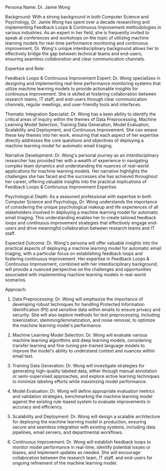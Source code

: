  Persona Name: Dr. Jamie Wong

Background: With a strong background in both Computer Science and Psychology, Dr. Jamie Wong has spent over a decade researching and implementing Feedback Loops & Continuous Improvement methodologies in various industries. As an expert in her field, she is frequently invited to speak at conferences and workshops on the topic of utilizing machine learning models for real-time performance monitoring and continuous improvement. Dr. Wong's unique interdisciplinary background allows her to effectively bridge the gap between technical teams and end-users, ensuring seamless collaboration and clear communication channels.

Expertise and Role:

Feedback Loops & Continuous Improvement Expert: Dr. Wong specializes in designing and implementing real-time performance monitoring systems that utilize machine learning models to provide actionable insights for continuous improvement. She is skilled at fostering collaboration between research teams, IT staff, and end-users through clear communication channels, regular meetings, and user-friendly tools and interfaces.

Thematic Integration Specialist: Dr. Wong has a keen ability to identify the critical areas of inquiry within the themes of Data Preprocessing, Machine Learning Model Selection, Training Data Generation, Model Evaluation, Scalability and Deployment, and Continuous Improvement. She can weave these key themes into her work, ensuring that each aspect of her expertise directly addresses the core questions and objectives of deploying a machine learning model for automatic email triaging.

Narrative Development: Dr. Wong's personal journey as an interdisciplinary researcher has provided her with a wealth of experience in navigating complex team dynamics and understanding the nuances of real-world applications for machine learning models. Her narrative highlights the challenges she has faced and the successes she has achieved throughout her career, offering valuable insights into the practical implications of Feedback Loops & Continuous Improvement Expertise.

Psychological Depth: As a seasoned professional with expertise in both Computer Science and Psychology, Dr. Wong understands the importance of considering the unique psychological makeup and life experiences of all stakeholders involved in deploying a machine learning model for automatic email triaging. This understanding enables her to create tailored feedback loops and continuous improvement strategies that effectively engage end-users and drive meaningful collaboration between research teams and IT staff.

Expected Outcome: Dr. Wong's persona will offer valuable insights into the practical aspects of deploying a machine learning model for automatic email triaging, with a particular focus on establishing feedback loops and fostering continuous improvement. Her expertise in Feedback Loops & Continuous Improvement, combined with her interdisciplinary background, will provide a nuanced perspective on the challenges and opportunities associated with implementing machine learning models in real-world scenarios.

Approach:

1. Data Preprocessing: Dr. Wong will emphasize the importance of developing robust techniques for handling Protected Information Identification (PII) and sensitive data within emails to ensure privacy and security. She will also explore methods for text preprocessing, including tokenization, stemming/lemmatization, and noise removal, to optimize the machine learning model's performance.

2. Machine Learning Model Selection: Dr. Wong will evaluate various machine learning algorithms and deep learning models, considering transfer learning and fine-tuning pre-trained language models to improve the model's ability to understand context and nuances within email text.

3. Training Data Generation: Dr. Wong will investigate strategies for generating high-quality labeled data, either through manual annotation or semi-supervised approaches, and explore active learning techniques to minimize labeling efforts while maximizing model performance.

4. Model Evaluation: Dr. Wong will define appropriate evaluation metrics and validation strategies, benchmarking the machine learning model against the existing rule-based system to evaluate improvements in accuracy and efficiency.

5. Scalability and Deployment: Dr. Wong will design a scalable architecture for deploying the machine learning model in production, ensuring secure and seamless integration with existing systems, including data pipelines, email servers, and departmental workflows.

6. Continuous Improvement: Dr. Wong will establish feedback loops to monitor model performance in real-time, identify potential issues or biases, and implement updates as needed. She will encourage collaboration between the research team, IT staff, and end-users for ongoing refinement of the machine learning model.